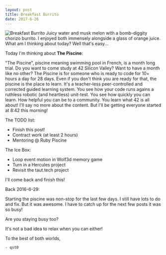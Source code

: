 ```yaml
---
layout: post
title: Breakfast Burrito
date: 2017-6-26
---
```

![Breakfast Burrito](http://cerealize.me/images/2017-6-26.jpg)
Juicy water and musk melon with a bomb-diggity chorizo burrito.
I enjoyed both immensely alongside a glass of orange juice.
What am I thinking about today? Well that's easy...

Today I'm thinking about **The Piscine**:

"The Piscine", piscine meaning swimming pool in French, is a month long trial.
Do you want to come study at 42 Silicon Valley? Want to have a month like no other?
The Piscine is for someone who is ready to code for 10+ hours a day for 28 days.
Even if you don't think you are ready for that, the piscine is the place to learn.
It's a teacher-less peer-controlled and corrected guided learning system.
You see how your code runs agains a ruthless robotic (and heartless) unit-test.
You see how quickly you can learn. How helpful you can be to a community.
You learn what 42 is all about! I'll say no more about the content.
But I'll be getting everyone started at 8:42 this morning!

The TODO list:
* Finish this post!
* Contract work (at least 2 hours)
* Mentoring @ Ruby Piscine

The Ice Box:
* Loop event motion in Wolf3d memory game
* Turn in a Hercules project
* Revisit the taut.tech project

I'll come back and finish this!

Back 2016-6-29:

Starting the piscine was non-stop for the last few days.
I still have lots to do and fix. But it was awesome.
I have to catch up for the next few posts it was so busy!

Are you staying busy too?

It's not a bad idea to relax when you can either!

To the best of both worlds,

`- qst0`
